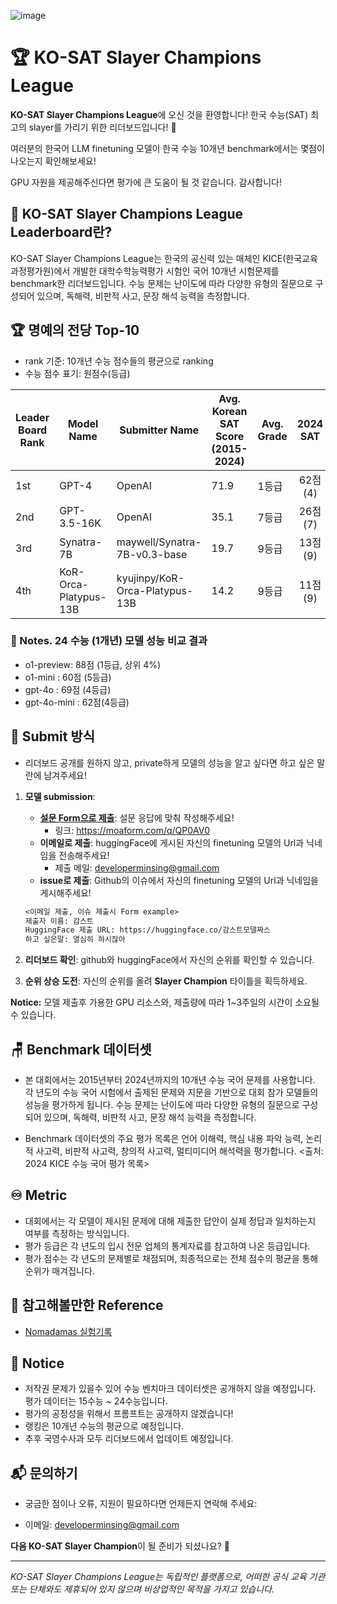 ![image](https://github.com/user-attachments/assets/f9d08905-33fe-48c0-a540-6b25c7e64563)


# 🏆 KO-SAT Slayer Champions League

**KO-SAT Slayer Champions League**에 오신 것을 환영합니다! 한국 수능(SAT) 최고의 slayer를 가리기 위한 리더보드입니다! 🚀

여러분의 한국어 LLM finetuning 모델이 한국 수능 10개년 benchmark에서는 몇점이 나오는지 확인해보세요!

GPU 자원을 제공해주신다면 평가에 큰 도움이 될 것 같습니다. 감사합니다!

## 🎯 KO-SAT Slayer Champions League Leaderboard란?

KO-SAT Slayer Champions League는 한국의 공신력 있는 매체인 KICE(한국교육과정평가원)에서 개발한 대학수학능력평가 시험인 국어 10개년 시험문제를 benchmark한 리더보드입니다.
수능 문제는 난이도에 따라 다양한 유형의 질문으로 구성되어 있으며, 독해력, 비판적 사고, 문장 해석 능력을 측정합니다.

## 🏆 명예의 전당 Top-10
- rank 기준: 10개년 수능 점수들의 평균으로 ranking
- 수능 점수 표기: 원점수(등급)

| Leader Board Rank | Model Name            | Submitter Name                 | Avg. Korean SAT Score (2015-2024) | Avg. Grade | 2024 SAT | 2023 SAT | 2022 SAT | 2021 SAT | 2020 SAT | 2019 SAT | 2018 SAT | 2017 SAT  | 2016 SAT | 2015 SAT | URL                                                           |
|-------------------|-----------------------|--------------------------------|-----------------------------------|------------|:--------:|:--------:|:--------:|:--------:|:--------:|:--------:|:--------:|:---------:|:--------:|:--------:|---------------------------------------------------------------|
| 1st               | GPT-4                 | OpenAI                         | 71.9                              | 1등급        |  62점(4)  |  83점(3)  |  62점(4)  |  56점(5)  |  74점(4)  |  72점(3)  |  82점(3)  |  66점(5)   |  84점(3)  |  78점(4)  | [Link](https://openai.com/)                                   |
| 2nd               | GPT-3.5-16K           | OpenAI                         | 35.1                              | 7등급        |  26점(7)  | 	46점(5)  |  44점(6)  |  24점(8)  |  35점(7)  |  31점(7)  |  37점(7)  |  32점(8)   |  44점(7)  |  32점(8)  | [Link](https://openai.com/)                                   |
| 3rd               | Synatra-7B            | maywell/Synatra-7B-v0.3-base   | 19.7                              | 9등급        |  13점(9)  |  22점(8)  |  22점(8)  |  15점(9)  |  19점(9)  | 	21점(9)  | 	24점(8)  | 	  20점(9) | 	16점(9)  |  25점(9)  | [Link](https://huggingface.co/maywell/Synatra-7B-v0.3-base)   |
| 4th               | KoR-Orca-Platypus-13B | kyujinpy/KoR-Orca-Platypus-13B | 14.2                              | 9등급        |  11점(9)  |  17점(9)  |  19점(9)  |  7점(9)   |  11점(9)  | 	13점(9)  | 	11점(9)  | 	  15점(9) | 	17점(9)  |  21점(9)  | [Link](https://huggingface.co/kyujinpy/KoR-Orca-Platypus-13B) |


### 📗 Notes. 24 수능 (1개년) 모델 성능 비교 결과

- o1-preview: 88점 (1등급, 상위 4%)
- o1-mini : 60점 (5등급)
- gpt-4o : 69점 (4등급)
- gpt-4o-mini : 62점(4등급)


## 🏅 Submit 방식

- 리더보드 공개를 원하지 않고, private하게 모델의 성능을 알고 싶다면 하고 싶은 말란에 남겨주세요!

1. **모델 submission**:
   - **[설문 Form으로 제출](https://moaform.com/q/QP0AV0)**: 설문 응답에 맞춰 작성해주세요!
     - 링크: https://moaform.com/q/QP0AV0
   - **이메일로 제출**: huggingFace에 게시된 자신의 finetuning 모델의 Url과 닉네임을 전송해주세요!
     - 제출 메일: developerminsing@gmail.com
   - **issue로 제출**: Github의 이슈에서 자신의 finetuning 모델의 Url과 닉네임을 게시해주세요!
    ```markdown
   <이메일 제출, 이슈 제출시 Form example>
    제출자 이름: 감스트
    HuggingFace 제출 URL: https://huggingface.co/감스트모델짜스
    하고 싶은말: 열심히 하시잖아
    ```

2. **리더보드 확인**: github와 huggingFace에서 자신의 순위를 확인할 수 있습니다.
3. **순위 상승 도전**: 자신의 순위를 올려 **Slayer Champion** 타이틀을 획득하세요.

**Notice:** 모델 제출후 가용한 GPU 리소스와, 제출량에 따라 1~3주일의 시간이 소요될 수 있습니다.

## 🪑 Benchmark 데이터셋

- 본 대회에서는 2015년부터 2024년까지의 10개년 수능 국어 문제를 사용합니다. 각 년도의 수능 국어 시험에서 출제된 문제와 지문을 기반으로 대회 참가 모델들의 성능을 평가하게 됩니다.
  수능 문제는 난이도에 따라 다양한 유형의 질문으로 구성되어 있으며, 독해력, 비판적 사고, 문장 해석 능력을 측정합니다.

- Benchmark 데이터셋의 주요 평가 목록은 언어 이해력, 핵심 내용 파악 능력, 논리적 사고력, 비판적 사고력, 창의적 사고력, 멀티미디어 해석력을 평가합니다.
  <출처: 2024 KICE 수능 국어 평가 목록>

## ♾️ Metric

- 대회에서는 각 모델이 제시된 문제에 대해 제출한 답안이 실제 정답과 일치하는지 여부를 측정하는 방식입니다.
- 평가 등급은 각 년도의 입시 전문 업체의 통계자료를 참고하여 나온 등급입니다.
- 평가 점수는 각 년도의 문제별로 채점되며, 최종적으로는 전체 점수의 평균을 통해 순위가 매겨집니다.

## 📗 참고해볼만한 Reference

- [Nomadamas 실험기록](https://github.com/NomaDamas/KICE_slayer_AI_Korean?tab=readme-ov-file#5-%ED%98%95%EC%8B%9D-%EC%A7%80%EC%A0%95-%ED%94%84%EB%A1%AC%ED%94%84%ED%8A%B8)

## 📰 Notice

- 저작권 문제가 있을수 있어 수능 벤치마크 데이터셋은 공개하지 않을 예정입니다. 평가 데이터는 15수능 ~ 24수능입니다.
- 평가의 공정성을 위해서 프롬프트는 공개하지 않겠습니다!
- 랭킹은 10개년 수능의 평균으로 예정입니다.
- 추후 국영수사과 모두 리더보드에서 업데이트 예정입니다.

## 📬 문의하기

- 궁금한 점이나 오류, 지원이 필요하다면 언제든지 연락해 주세요:

- 이메일: developerminsing@gmail.com

**다음 KO-SAT Slayer Champion**이 될 준비가 되셨나요? 💪

---

_KO-SAT Slayer Champions League는 독립적인 플랫폼으로, 어떠한 공식 교육 기관 또는 단체와도 제휴되어 있지 않으며
비상업적인 목적을 가지고 있습니다._
